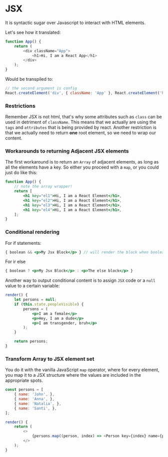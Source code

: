 # JSX


It is syntactic sugar over Javascript to interact with HTML elements.

Let's see how it translated:
```javascript
function App() {
	return (
		<div className="App">
			<h1>Hi, I am a React App</h1>
		</div>
	);
}
```

Would be transpiled to:
```javascript
// the second argument is config
React.createElement('div', { className: 'App' }, React.createElement('h1',, null, 'Hi, Im a React App'));
```

### Restrictions
Remember JSX is not html, that's why some attributes such as `class` can be used in detriment of `className`. This means that we actually are using the `tags` and `attributes` that is being provided by react. Another restriction is that we actually need to return **one** root element, so we need to wrap our content.

### Workarounds to returning Adjacent JSX elements
The first workaround is to return an `Array` of adjacent elements, as long as all the elements have a key. So either you proceed with a `map`, or you could just do like this:
```jsx
function App() {
	// note the array wrapper!
	return [
		<h1 key="el1">Hi, I am a React Element</h1>,
		<h1 key="el2">Hi, I am a React Element</h1>,
		<h1 key="el3">Hi, I am a React Element</h1>,
		<h1 key="el4">Hi, I am a React Element</h1>,
	];
}
```

### Conditional rendering
For if statements:
```jsx
{ boolean && <p>My Jsx Block</p> } // will render the block when boolean is true
```
For ir else
```jsx
{ boolean ? <p>My Jsx Block</p> : <p>The else block</p> }
```
Another way to output conditional content is to assign `JSX` code or a `null` value to a certain variable:
```jsx
render() {
	let persons = null; 
	if (this.state.peopleVisible) {
		persons = (
			<p>I am a female</p>
			<p>Hey, I am a dude</p>
			<p>I am transgender, bruh</p>
		);
	}

	return persons;
}
```

### Transform Array to JSX element set
You do it with the vanilla JavaScript `map` operator, where for every element, you map it to a JSX structure where the values are included in the appropriate spots.
```javascript
const persons = [
	{ name: 'John', },
	{ name: 'Anna', },
	{ name: 'Natalia', },
	{ name: 'Santi', },
];

render() {
	return (
		<>
			{persons.map((person, index) => <Person key={index} name={person.name} />)}
		</>
	);
}
```